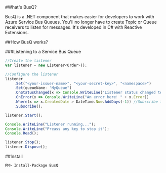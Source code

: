 #What's BusQ?

BusQ is a .NET component that makes easier for developers to work with Azure Service Bus Queues.
You'll no longer have to create Topic or Queue receivers to listen for messages.
It's developed in C# with Reactive Extensions.

##How BusQ works?

###Listening to a Service Bus Queue

```js
//Create the listener
var listener = new Listener<Order>();

//Configure the listener
listener
    .Set("<your-issuer-name>", "<your-secret-key>", "<namespace>")
    .Set(queueName: "MyQueue")
    .OnStatusChanged(x => Console.WriteLine("Listener status changed to " + x.NewStatus))
    .OnError(x => Console.WriteLine("An error here! " + x.Error))
    .Where(x => x.CreatedDate > DateTime.Now.AddDays(-1)) //Subscribe to orders since yesterday only
    .Subscribe();

listener.Start();

Console.WriteLine("Listener running...");
Console.WriteLine("Preass any key to stop it");
Console.Read();

listener.Stop();
listener.Dispose();
```
##Install

```
PM> Install-Package BusQ 
```
